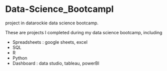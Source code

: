 # Data-Science_Bootcampl
project in datarockie data science bootcamp.

These are projects I completed during my data science bootcamp, including
- Spreadsheets : google sheets, excel
- SQL
- R
- Python
- Dashboard : data studio, tableau, powerBI
